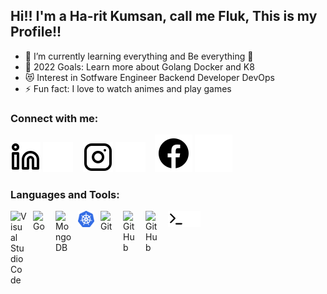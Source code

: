 ## Hi!! I'm a Ha-rit Kumsan, call me Fluk, This is my Profile!!

- 🌱 I’m currently learning everything and Be everything 🤣
- 🥅 2022 Goals: Learn more about Golang Docker and K8
- 😻 Interest in Sotfware Engineer Backend Developer DevOps 
- ⚡ Fun fact: I love to watch animes and play games

### Connect with me:

<!-- [![website](./img/globe-light.svg)](mywebsite soon)
[![website](./img/globe-dark.svg)](--mywebsite soon) -->
<!-- &nbsp;&nbsp; -->
[![website](./img/linkedin-light.svg)](https://www.linkedin.com/in/หฤษฎ์-คำแสน-953907207#gh-light-mode-only)
[![website](./img/linkedin-dark.svg)](https://www.linkedin.com/in/หฤษฎ์-คำแสน-953907207#gh-dark-mode-only)
&nbsp;&nbsp;
[![website](./img/instagram-light.svg)](https://www.instagram.com/kumsanharit#gh-light-mode-only)
[![website](./img/instagram-dark.svg)](https://www.instagram.com/kumsanharit#gh-dark-mode-only)
&nbsp;&nbsp;
[![website](./img/facebook-light.svg)](https://www.facebook.com/flukfikandza#gh-light-mode-only)
[![website](./img/facebook-dark.svg)](https://www.facebook.com/flukfikandza#gh-dark-mode-only)

### Languages and Tools:

<img align="left" alt="Visual Studio Code" width="26px" src="https://cdn.jsdelivr.net/gh/devicons/devicon/icons/vscode/vscode-original.svg" style="padding-right:10px;" />
<!-- <img align="left" alt="HTML5" width="26px" src="https://cdn.jsdelivr.net/gh/devicons/devicon/icons/html5/html5-original.svg" style="padding-right:10px;" />
<img align="left" alt="CSS3" width="26px" src="https://cdn.jsdelivr.net/gh/devicons/devicon/icons/css3/css3-original.svg" style="padding-right:10px;" />
<img align="left" alt="JavaScript" width="26px" src="https://cdn.jsdelivr.net/gh/devicons/devicon/icons/javascript/javascript-original.svg" style="padding-right:10px;" />
<img align="left" alt="React" width="26px" src="https://cdn.jsdelivr.net/gh/devicons/devicon/icons/react/react-original.svg" style="padding-right:10px;" /> -->
<!-- <img align="left" alt="Node.js" width="26px" src="https://cdn.jsdelivr.net/gh/devicons/devicon/icons/nodejs/nodejs-original.svg" style="padding-right:10px;" /> -->
<img align="left" alt="Go" width="26px" src="https://go.dev/blog/go-brand/Go-Logo/SVG/Go-Logo_Blue.svg" style="padding-right:10px;" />
<img align="left" alt="MongoDB" width="26px" src="https://cdn.jsdelivr.net/gh/devicons/devicon/icons/mongodb/mongodb-original.svg" style="padding-right:10px;" />
<!-- <img align="left" alt="MySQL" width="26px" src="https://cdn.jsdelivr.net/gh/devicons/devicon/icons/mysql/mysql-original.svg" style="padding-right:10px;" /> -->
<img align="left" alt="K8" width="26px" src="https://raw.githubusercontent.com/kubernetes/kubernetes/45f2c63d6af7d25d2c17a3953a2451340218ef14/logo/logo.svg" style="padding-right:10px;" />
<img align="left" alt="Git" width="26px" src="https://cdn.jsdelivr.net/gh/devicons/devicon/icons/git/git-original.svg" style="padding-right:10px;" />

[<img align="left" alt="GitHub" width="26px" src="https://user-images.githubusercontent.com/3369400/139447912-e0f43f33-6d9f-45f8-be46-2df5bbc91289.png" style="padding-right:10px;" />](https://github.com/HaritFluk/KaruyaStacker#gh-dark-mode-only)
[<img align="left" alt="GitHub" width="26px" src="https://user-images.githubusercontent.com/3369400/139448065-39a229ba-4b06-434b-bc67-616e2ed80c8f.png" style="padding-right:10px;" />](https://github.com/HaritFluk/KaruyaStacker#gh-light-mode-only)
[<img align="left" alt="Terminal" width="26px" src="./img/terminal-light.svg" />](#gh-light-mode-only)
[<img align="left" alt="Terminal" width="26px" src="./img/terminal-dark.svg" />](#gh-dark-mode-only)
<!--START_SECTION:activity-->
<!-- 1. ❌ Closed PR in 
2. 💪 Opened PR  in 
3. 🗣 Commented on in 
4. 🎉 Merged PR in 
5. 💪 Opened PR in  -->
<!--END_SECTION:activity-->

<!-- <details>
  <summary>:zap: GitHub Stats</summary>

  <img align="left" alt="My GitHub Stats" src="https://github-readme-stats.vercel.app/api?username=FlukHarit&show_icons=true&hide_border=false&title_color=ff652f&icon_color=FFE400&bg_color=09131B&text_color=ffffff&border_color=0c1a25" />

</details> -->
